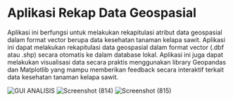 # Aplikasi Rekap Data Geospasial
Aplikasi ini berfungsi untuk melakukan rekapitulasi atribut data geospasial dalam format vector berupa data kesehatan tanaman kelapa sawit. Aplikasi ini dapat melakukan rekapitulasi data geospasial dalam format vector (.dbf atau .shp) secara otomatis ke dalam database lokal. Aplikasi ini juga dapat melakukan visualisasi data secara praktis menggunakan library Geopandas dan Matplotlib yang mampu memberikan feedback secara interaktif terkait data kesehatan tanaman kelapa sawit.  

![GUI ANALISIS](https://github.com/user-attachments/assets/4391d9a4-cf1e-41a0-be26-c32932c42d61)
![Screenshot (814)](https://github.com/user-attachments/assets/d2097d30-e160-42cf-b018-d9ea468f2175)
![Screenshot (815)](https://github.com/user-attachments/assets/173a7ad9-f22f-4c3e-a138-f9fbb8a26197)
